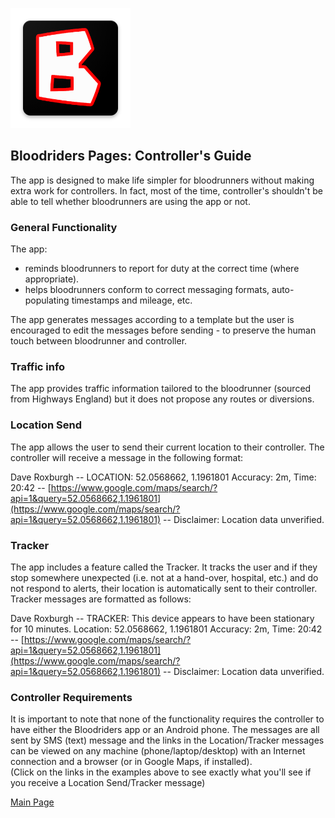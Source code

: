 ![Logo](ic_launcher.png)

## Bloodriders Pages: Controller's Guide

The app is designed to make life simpler for bloodrunners without making extra work for controllers. In fact, most of the time, controller's shouldn't be able to tell whether bloodrunners are using the app or not.

### General Functionality

The app:
- reminds bloodrunners to report for duty at the correct time (where appropriate).
- helps bloodrunners conform to correct messaging formats, auto-populating timestamps and mileage, etc.

The app generates messages according to a template but the user is encouraged to edit the messages before sending - to preserve the human touch between bloodrunner and controller.

### Traffic info

The app provides traffic information tailored to the bloodrunner (sourced from Highways England) but it does not propose any routes or diversions.

### Location Send

The app allows the user to send their current location to their controller. The controller will receive a message in the following format:

Dave Roxburgh -- LOCATION: 52.0568662, 1.1961801 Accuracy: 2m, Time: 20:42 -- [https://www.google.com/maps/search/?api=1&query=52.0568662,1.1961801](https://www.google.com/maps/search/?api=1&query=52.0568662,1.1961801) -- Disclaimer: Location data unverified.

### Tracker

The app includes a feature called the Tracker. It tracks the user and if they stop somewhere unexpected (i.e. not at a hand-over, hospital, etc.) and do not respond to alerts, their location is automatically sent to their controller. Tracker messages are formatted as follows:

Dave Roxburgh -- TRACKER: This device appears to have been stationary for 10 minutes. Location: 52.0568662, 1.1961801 Accuracy: 2m, Time: 20:42 -- [https://www.google.com/maps/search/?api=1&query=52.0568662,1.1961801](https://www.google.com/maps/search/?api=1&query=52.0568662,1.1961801) -- Disclaimer: Location data unverified.

### Controller Requirements

It is important to note that none of the functionality requires the controller to have either the Bloodriders app or an Android phone. The messages are all sent by SMS (text) message and the links in the Location/Tracker messages can be viewed on any machine (phone/laptop/desktop) with an Internet connection and a browser (or in Google Maps, if installed).<BR>
(Click on the links in the examples above to see exactly what you'll see if you receive a Location Send/Tracker message)

[Main Page](https://roxburd.github.io/bloodriders/)
